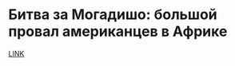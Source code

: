 # Битва за Могадишо: большой провал американцев в Африке



[LINK](https://varlamov.ru/3150821.html)